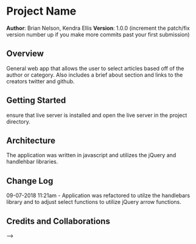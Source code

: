 # Project Name

**Author**: Brian Nelson, Kendra Ellis
**Version**: 1.0.0 (increment the patch/fix version number up if you make more commits past your first submission)

## Overview
General web app that allows the user to select articles based off of the author or category. Also includes a brief about section and links to the creators twitter and github.

## Getting Started
ensure that live server is installed and open the live server in the project directory.

## Architecture
The application was written in javascript and utilizes the jQuery and handlehbar libraries. 

## Change Log

09-07-2018 11:21am - Application was refactored to utilze the handlebars library and to adjust select functions to utilize jQuery arrow functions. 

## Credits and Collaborations
<!-- Give credit (and a link) to other people or resources that helped you build this application. -->
-->